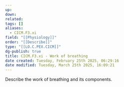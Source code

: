 ```yaml
---
up: 
down: 
related: 
tags: []
aliases:
  - CICM.F3.xi
field: "[[Physiology]]"
order: "[[Describe]]"
type: "[[LO.C.PEX.CICM]]"
dg-publish: true
title: CICM.F3.xi - Work of breathing
date created: Tuesday, February 25th 2025, 06:29:16
date modified: Tuesday, March 25th 2025, 16:09:21
---
```


Describe the work of breathing and its components.
